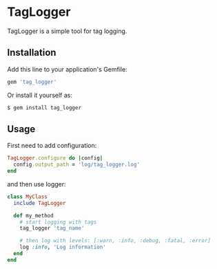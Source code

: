TagLogger
===========

TagLogger is a simple tool for tag logging.

## Installation
Add this line to your application's Gemfile:
```ruby
gem 'tag_logger'
```

Or install it yourself as:
```bash
$ gem install tag_logger
```

## Usage
First need to add configuration:
```ruby
TagLogger.configure do |config|
  config.output_path = 'log/tag_logger.log'
end
```

and then use logger:
```ruby
class MyClass
  include TagLogger

  def my_method
    # start logging with tags
    tag_logger 'tag_name'

    # then log with levels: [:warn, :info, :debug, :fatal, :error]
    log :info, 'Log information'
  end
end
```

